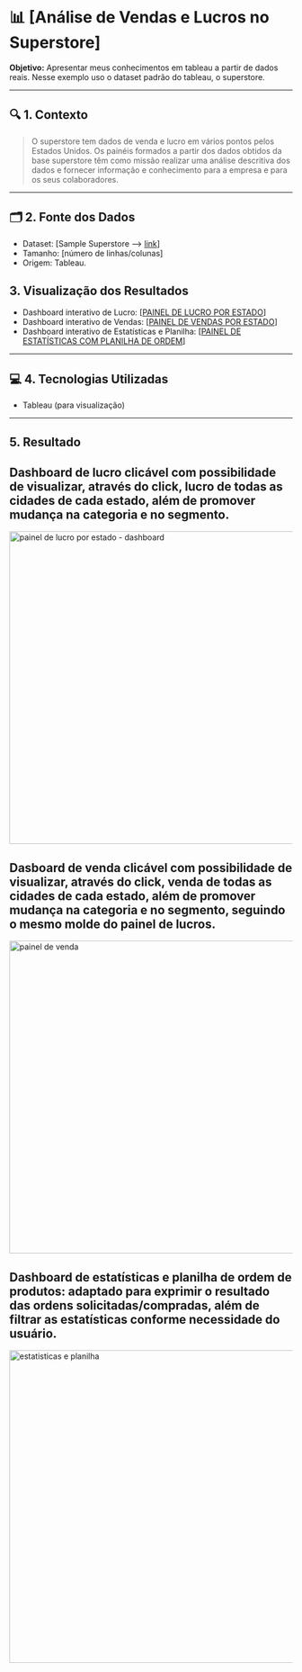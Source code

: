 # 📊 [Análise de Vendas e Lucros no Superstore]

**Objetivo:** Apresentar meus conhecimentos em tableau a partir de dados reais. Nesse exemplo uso o dataset padrão do tableau, o superstore. 

---

## 🔍 1. Contexto
> O superstore tem dados de venda e lucro em vários pontos pelos Estados Unidos. Os painéis formados a partir dos dados obtidos da base superstore têm como missão realizar uma análise descritiva dos dados e fornecer informação e conhecimento para a empresa e para os seus colaboradores. 

---

## 🗂 2. Fonte dos Dados
- Dataset: [Sample Superstore --> [link](https://www.tableau.com/sites/default/files/2021-05/Sample%20-%20Superstore.xls)]
- Tamanho: [número de linhas/colunas]
- Origem: Tableau. 

## 3. Visualização dos Resultados 
   - Dashboard interativo de Lucro: [[PAINEL DE LUCRO POR ESTADO](https://public.tableau.com/app/profile/pedro.andrade2292/viz/Supersampleorders/PAINELDELUCROPORESTADO)]
   - Dashboard interativo de Vendas: [[PAINEL DE VENDAS POR ESTADO](https://public.tableau.com/app/profile/pedro.andrade2292/viz/Supersampleorders/PAINELDEVENDAPORESTADO)]
   - Dashboard interativo de Estatísticas e Planilha: [[PAINEL DE ESTATÍSTICAS COM PLANILHA DE ORDEM](https://public.tableau.com/app/profile/pedro.andrade2292/viz/Supersampleorders/PAINELDEVENDAPORESTADO2)]

---

## 💻 4. Tecnologias Utilizadas
- Tableau (para visualização)  


---
## 5. Resultado
## **Dashboard de lucro clicável com possibilidade de visualizar, através do click, lucro de todas as cidades de cada estado, além de promover mudança na categoria e no segmento.**
<img width="1153" height="556" alt="painel de lucro por estado - dashboard" src="https://github.com/user-attachments/assets/148507ee-4389-4e5e-9ad6-9eab8d1ace9a" />

## **Dasboard de venda clicável com possibilidade de visualizar, através do click, venda de todas as cidades de cada estado, além de promover mudança na categoria e no segmento, seguindo o mesmo molde do painel de lucros.**
<img width="1287" height="556" alt="painel de venda" src="https://github.com/user-attachments/assets/6da5bc70-f2a1-49e4-b8a1-96f3935bb995" />

## **Dashboard de estatísticas e planilha de ordem de produtos:** adaptado para exprimir o resultado das ordens solicitadas/compradas, além de filtrar as estatísticas conforme necessidade do usuário. 
<img width="1155" height="556" alt="estatisticas e planilha" src="https://github.com/user-attachments/assets/ab64f48b-23d1-4249-932b-f6e68733bfcf" />

